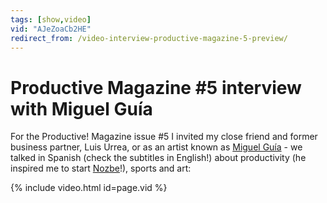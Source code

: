 ```yaml
---
tags: [show,video]
vid: "AJeZoaCb2HE"
redirect_from: /video-interview-productive-magazine-5-preview/
---
```


# Productive Magazine #5 interview with Miguel Guía

For the Productive! Magazine issue #5 I invited my close friend and former business partner, Luis Urrea, or as an artist known as [Miguel Guía](https://miguelguia.com/) - we talked in Spanish (check the subtitles in English!) about productivity (he inspired me to start [Nozbe][n]!), sports and art:

{% include video.html id=page.vid %}

[n]: https://michael.gratis/nozbe